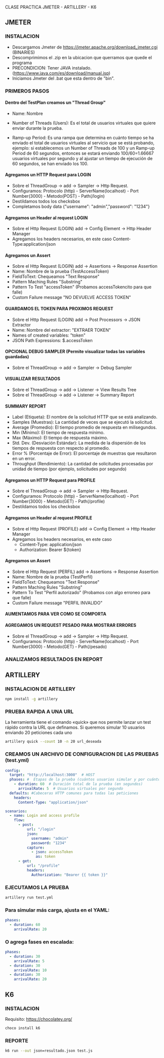 CLASE PRACTICA JMETER - ARTILLERY - K6

## JMETER
### INSTALACION
- Descargamos Jmeter de https://jmeter.apache.org/download_jmeter.cgi (BINARIES)
- Descomprimimos el .zip en la ubicacion que querramos que quede el programa
- PRECONDICION: Tener JAVA instalado.(https://www.java.com/es/download/manual.jsp)
- Iniciamos Jmeter del .bat que esta dentro de "bin".

### PRIMEROS PASOS
#### Dentro del TestPlan creamos un "Thread Group"
- Name: Nombre

- Number of Threads (Users): Es el total de usuarios virtuales que quiere enviar durante la prueba.

- Ramp-up Period: Es una rampa que determina en cuánto tiempo se ha enviado el total de usuarios virtuales al servicio que se está probando, ejemplo: si establecemos un Number of Threads de 100 y un Ramp-up Period de 60 segundos, entonces se estará enviando 100/60=1.66667 usuarios virtuales por segundo y al ajustar un tiempo de ejecución de 60 segundos, se han enviado los 100.

#### Agregamos un HTTP Request para LOGIN
- Sobre el ThreadGroup -> add -> Sampler -> Http Request.
- Configuramos: Protocolo (http) - ServerName(localhost) - Port Number(3000) - Metodo(POST) - Path(/login)
- Destildamos todos los checksbox
- Completamos body data {"username": "admin","password": "1234"} 

#### Agregamos un Header al request LOGIN
- Sobre el Http Request (LOGIN) add -> Config Element -> Http Header Manager
- Agregamos los headers necesarios, en este caso Content-Type:application/json

#### Agregamos un Assert
- Sobre el Http Request (LOGIN) add -> Assertions -> Response Assertion
- Name: Nombre de la prueba (TestAccessToken)
- FieldToText: Chequeamos "Text Response"
- Pattern Maching Rules "Substring"
- Pattern To Test "accessToken" (Probamos accessTokencito para que falle)
- Custom Failure message "NO DEVUELVE ACCESS TOKEN"

#### GUARDAMOS EL TOKEN PARA PROXIMOS REQUEST
- Sobre el Http Request (LOGIN) add -> Post Processors -> JSON Extractor
- Name: Nombre del extractor: "EXTRAER TOKEN" 
- Names of created variables: "token"
- JSON Path Expressions: $.accessToken

#### OPCIONAL DEBUG SAMPLER (Permite visualizar todas las variables guardadas)
- Sobre el ThreadGroup -> add -> Sampler -> Debug Sampler 

#### VISUALIZAR RESULTADOS
- Sobre el ThreadGroup -> add -> Listener -> View Results Tree
- Sobre el ThreadGroup -> add -> Listener -> Summary Report

#### SUMMARY REPORT
- Label (Etiqueta): El nombre de la solicitud HTTP que se está analizando. 
- Samples (Muestras): La cantidad de veces que se ejecutó la solicitud. 
- Average (Promedio): El tiempo promedio de respuesta en milisegundos. 
- Min (Mínimo): El tiempo de respuesta mínimo. 
- Max (Máximo): El tiempo de respuesta máximo. 
- Std. Dev. (Desviación Estándar): La medida de la dispersión de los tiempos de respuesta con respecto al promedio. 
- Error % (Porcentaje de Error): El porcentaje de muestras que resultaron en un error. 
- Throughput (Rendimiento): La cantidad de solicitudes procesadas por unidad de tiempo (por ejemplo, solicitudes por segundo)


#### Agregamos un HTTP Request para PROFILE
- Sobre el ThreadGroup -> add -> Sampler -> Http Request.
- Configuramos: Protocolo (http) - ServerName(localhost) - Port Number(3000) - Metodo(GET) - Path(/profile)
- Destildamos todos los checksbox

#### Agregamos un Header al request PROFILE
- Sobre el Http Request (PROFILE) add -> Config Element -> Http Header Manager
- Agregamos los headers necesarios, en este caso 
	- Content-Type: application/json
	- Authorization: Bearer ${token}

#### Agregamos un Assert
- Sobre el Http Request (PERFIL) add -> Assertions -> Response Assertion
- Name: Nombre de la prueba (TestPerfil)
- FieldToText: Chequeamos "Text Response"
- Pattern Maching Rules "Substring"
- Pattern To Test "Perfil autorizado" (Probamos con algo erroneo para que falle)
- Custom Failure message "PERFIL INVALIDO"

#### AUMENTAMOS PARA VER COMO SE COMPORTA

#### AGREGAMOS UN REQUEST PESADO PARA MOSTRAR ERRORES
- Sobre el ThreadGroup -> add -> Sampler -> Http Request.
- Configuramos: Protocolo (http) - ServerName(localhost) - Port Number(3000) - Metodo(GET) - Path(/pesado)

### ANALIZAMOS RESULTADOS EN REPORT


## ARTILLERY

### INSTALACION DE ARTILLERY
```bash
npm install -g artillery
```

### PRUEBA RAPIDA A UNA URL 

La herramienta tiene el comando «quick» que nos permite lanzar un test rápido contra la URL que definamos.
Si queremos simular 10 usuarios enviando 20 peticiones cada uno
```bash
artillery quick --count 10 -n 20 url_deseada
```

### CREAMOS UN ARCHIVO DE CONFIGURACION DE LAS PRUEBAS (test.yml)

```yml
config:
  target: "http://localhost:3000"  # HOST
  phases: #  Etapas de la prueba (cuántos usuarios simular y por cuánto tiempo).
    - duration: 60  # Duración total de la prueba (en segundos)
      arrivalRate: 5  # Usuarios virtuales por segundo
  defaults: #Cabeceras HTTP comunes para todas las peticiones
    headers:
      Content-Type: "application/json"

scenarios:
  - name: Login and access profile
    flow:
      - post:
          url: "/login"
          json:
            username: "admin"
            password: "1234"
          capture:
            - json: accessToken
              as: token
      - get:
          url: "/profile"
          headers:
            Authorization: "Bearer {{ token }}"

```


### EJECUTAMOS LA PRUEBA

```bash
artillery run test.yml
```

### Para simular más carga, ajusta en el YAML:

```yml
phases:
  - duration: 60
    arrivalRate: 20 
```

### O agrega fases en escalada:

```yml
phases:
  - duration: 30
    arrivalRate: 5
  - duration: 30
    arrivalRate: 10
  - duration: 30
    arrivalRate: 20
```


## K6

### INSTALACION
Requisito: https://chocolatey.org/
```bash
choco install k6
```

### REPORTE
```bash
k6 run --out json=resultado.json test.js
```